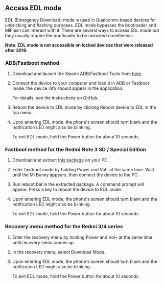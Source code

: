 ## Access EDL mode

EDL (Emergency Download) mode is used in Qualcomm-based devices for unbricking and flashing purposes. EDL mode bypasses the bootloader and MiFlash can interact with it. There are several ways to access EDL mode but they usually require the bootloader to be unlocked nonetheless.

**Note: EDL mode is not accessible on locked devices that were released after 2016.**

### ADB/Fastboot method

1. Download and launch the Xiaomi ADB/Fastboot Tools from [here](tools.md).

2. Connect the device to your computer and load it in ADB or Fastboot mode. the device info should appear in the application.

    For details, see the instructions on GitHub.

3. Reboot the device to EDL mode by clicking Reboot device to EDL in the top menu.

4. Upon entering EDL mode, the phone's screen should turn blank and the notification LED might also be blinking.

    To exit EDL mode, hold the Power button for about 10 seconds.

### Fastboot method for the Redmi Note 3 SD / Special Edition

1. Download and extract [this package](https://www.androidfilehost.com/?fid=24591000424940129) on your PC.

2. Enter fastboot mode by holding Power and Vol- at the same time. Wait until the Mi Bunny appears, then connect the device to the PC.

3. Run reboot.bat in the extracted package. A command prompt will appear. Press a key to reboot the device to EDL mode.

4. Upon entering EDL mode, the phone's screen should turn blank and the notification LED might also be blinking.

    To exit EDL mode, hold the Power button for about 10 seconds.

### Recovery menu method for the Redmi 3/4 series

1. Enter the recovery menu by holding Power and Vol+ at the same time until recovery menu comes up.

2. In the recovery menu, select Download Mode.

3. Upon entering EDL mode, the phone's screen should turn blank and the notification LED might also be blinking.

    To exit EDL mode, hold the Power button for about 10 seconds.